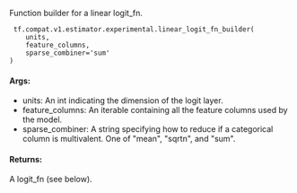 Function builder for a linear logit_fn.

```
 tf.compat.v1.estimator.experimental.linear_logit_fn_builder(
    units,
    feature_columns,
    sparse_combiner='sum'
)
```
#### Args:
- units: An int indicating the dimension of the logit layer.
- feature_columns: An iterable containing all the feature columns used by the model.
- sparse_combiner: A string specifying how to reduce if a categorical column is multivalent. One of "mean", "sqrtn", and "sum".
#### Returns:
A logit_fn (see below).

